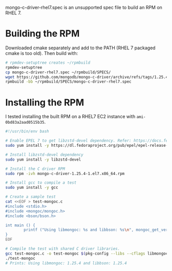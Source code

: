mongo-c-driver-rhel7.spec is an unsupported spec file to build an RPM on RHEL 7.

# Building the RPM

Downloaded cmake separately and add to the PATH (RHEL 7 packaged cmake is too old).
Then build with:
```bash
# rpmdev-setuptree creates ~/rpmbuild
rpmdev-setuptree
cp mongo-c-driver-rhel7.spec ~/rpmbuild/SPECS/
wget https://github.com/mongodb/mongo-c-driver/archive/refs/tags/1.25.4.tar.gz -O ~/rpmbuild/SOURCES/1.25.4.tar.gz
rpmbuild -bb ~/rpmbuild/SPECS/mongo-c-driver-rhel7.spec
```

# Installing the RPM

I tested installing the built RPM on a RHEL7 EC2 instance with `ami-0bd83a2aad0515b35`.


```bash
#!/usr/bin/env bash

# Enable EPEL 7 to get libzstd-devel dependency. Refer: https://docs.fedoraproject.org/en-US/epel/#_rhel_7:
sudo yum install -y https://dl.fedoraproject.org/pub/epel/epel-release-latest-7.noarch.rpm

# Install libzstd-devel dependency
sudo yum install -y libzstd-devel

# Install the C driver RPM
sudo rpm -ivh mongo-c-driver-1.25.4-1.el7.x86_64.rpm

# Install gcc to compile a test
sudo yum install -y gcc

# Create a sample test
cat <<EOF > test-mongoc.c
#include <stdio.h>
#include <mongoc/mongoc.h>
#include <bson/bson.h>

int main () {
        printf ("Using libmongoc: %s and libbson: %s\n", mongoc_get_version(), bson_get_version());
}
EOF

# Compile the test with shared C driver libraries.
gcc test-mongoc.c -o test-mongoc $(pkg-config --libs --cflags libmongoc-1.0)
./test-mongoc
# Prints: Using libmongoc: 1.25.4 and libbson: 1.25.4
```

